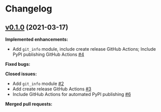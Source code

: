 # Changelog

## [v0.1.0](https://github.com/UAL-ODIS/redata_commons/tree/v0.1.0) (2021-03-17)

**Implemented enhancements:**
 - Add `git_info` module, include create release GitHub Actions; Include PyPI
   publishing GitHub Actions [#4](github.com/UAL-ODIS/redata_commons/pull/4)

**Fixed bugs:**

**Closed issues:**
 - Add `git_info` module [#2](http://github.com/UAL-ODIS/redata_commons/issues/2)
 - Add create release GitHub Actions [#3](http://github.com/UAL-ODIS/redata_commons/issues/3)
 - Include GitHub Actions for automated PyPI publishing [#6](http://github.com/UAL-ODIS/redata_commons/issues/2)
   
**Merged pull requests:**

<!-- TEMPLATE
## [vXX.YY.ZZ](https://github.com/UAL-ODIS/redata_commons/tree/vXX.YY.ZZ) (YYYY-MM-DD)

**Implemented enhancements:**
 - `______` [#XX](http://github.com/UAL-ODIS/redata_commons/pull/XX)

**Fixed bugs:**
 - `______` [#XX](http://github.com/UAL-ODIS/redata_commons/issues/XX)

**Closed issues:**
 - `______` [#XX](http://github.com/UAL-ODIS/redata_commons/issues/XX)

**Merged pull requests:**
 - `______` [#XX](http://github.com/UAL-ODIS/redata_commons/pull/XX)

-->
